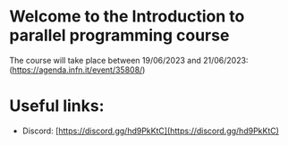 # Welcome to the Introduction to parallel programming course

The course will take place between 19/06/2023 and 21/06/2023: (https://agenda.infn.it/event/35808/)

# Useful links: 
- Discord: [https://discord.gg/hd9PkKtC](https://discord.gg/hd9PkKtC)
